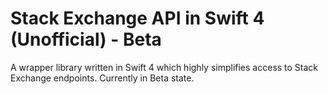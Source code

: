 # Stack Exchange API in Swift 4 (Unofficial) - Beta

A wrapper library written in Swift 4 which highly simplifies access to Stack Exchange endpoints.
Currently in Beta state.
